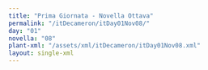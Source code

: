 ```yaml
---
title: "Prima Giornata - Novella Ottava"
permalink: "/itDecameron/itDay01Nov08/"
day: "01"
novella: "08"
plant-xml: "/assets/xml/itDecameron/itDay01Nov08.xml"
layout: single-xml
---
```

